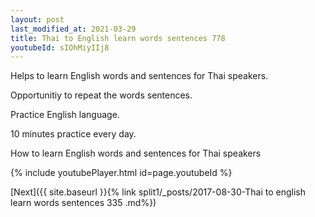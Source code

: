 ```yaml
---
layout: post
last_modified_at: 2021-03-29
title: Thai to English learn words sentences 778 
youtubeId: sIOhMiyIIj8
---
```

 
 
Helps to learn English words and sentences for Thai speakers.

Opportunitiy to repeat the words sentences. 

Practice English language. 
 
10 minutes practice every day. 
 
How to learn English words and sentences for Thai speakers 
 
{% include youtubePlayer.html id=page.youtubeId %}
 
 
[Next]({{ site.baseurl }}{% link  split1/_posts/2017-08-30-Thai to english learn words sentences 335 .md%})
 
